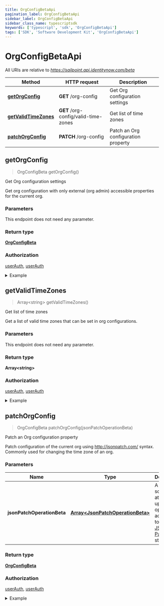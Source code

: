 ```yaml
---
title: OrgConfigBetaApi
pagination_label: OrgConfigBetaApi
sidebar_label: OrgConfigBetaApi
sidebar_class_name: typescriptsdk
keywords: ['typescript', 'sdk', 'OrgConfigBetaApi'] 
tags: ['SDK', 'Software Development Kit', 'OrgConfigBetaApi']
---
```


# OrgConfigBetaApi

All URIs are relative to *https://sailpoint.api.identitynow.com/beta*

Method | HTTP request | Description
------------- | ------------- | -------------
[**getOrgConfig**](OrgConfigBetaApi.md#getOrgConfig) | **GET** /org-config | Get Org configuration settings
[**getValidTimeZones**](OrgConfigBetaApi.md#getValidTimeZones) | **GET** /org-config/valid-time-zones | Get list of time zones
[**patchOrgConfig**](OrgConfigBetaApi.md#patchOrgConfig) | **PATCH** /org-config | Patch an Org configuration property



## getOrgConfig

> OrgConfigBeta getOrgConfig()

Get Org configuration settings

Get org configuration with only external (org admin) accessible properties for the current org.

### Parameters

This endpoint does not need any parameter.

### Return type

[**OrgConfigBeta**](../Models/OrgConfigBeta.md)

### Authorization

[userAuth](https://developer.sailpoint.com/docs/api/v3/identity-security-cloud-v-3-api#authentication), [userAuth](https://developer.sailpoint.com/docs/api/v3/identity-security-cloud-v-3-api#authentication)

<details>
<summary>Example</summary>

```javascript
import { Configuration, OrgConfigBetaApi } from "sailpoint-api-client";
const apiConfig = new Configuration();
const orgConfigBetaApi = new OrgConfigBetaApi(apiConfig);

{
  "armAuth" : "epiYNTRYA2S7swisDWk1Zv4VMNgvqEjiBh5_ufuCWsma2m-5XADijqBg0ijXLby5nS6lxZNXabhGnAPGeDGc4V3jQKrhwV-UHypRLs8ZLgOjiQNus9NimS0uPdKomRW6TFWqXyfnYd-znNgbbVuwUy9GyD9ebDVJSntPastxSx7UcyGuWBqfNZYpuxKRWe_7TVY60qL55jUqyz8N4XUbbdcxdbZ0uik6ut-Bv90MKTbZexBW_PR4qcgIkaEs4kIenLyBxnGziYo7AO0tJ8bGHO8FJRkibCpAQIt7PISLo7Gg_Xf9j10dKq2YDgy4pPTvz3fE2ZHYnXCXvXFSA-vVag==",
  "armCustomerId" : "DE38E75A-5FF6-4A65-5DC7-08D64426B09E",
  "orgName" : "acme-solar",
  "lcsChangeHonorsSourceEnableFeature" : false,
  "armDb" : "EU",
  "iaiEnableCertificationRecommendations" : true,
  "timeZone" : "America/Toronto",
  "armSsoUrl" : "https://your-arm-sso-url",
  "sodReportConfigs" : [ {
    "included" : false,
    "required" : true,
    "columnName" : "SOD Business Name",
    "order" : 2
  }, {
    "included" : false,
    "required" : true,
    "columnName" : "SOD Business Name",
    "order" : 2
  } ],
  "armSapSystemIdMappings" : "[{sourceId=2c91808c791a94e501792388b0d62659, systemId=1556}, {sourceId=2_2c91808c791a94e501792388b0d62659, systemId=2_1556}, {sourceId=3_2c91808c791a94e501792388b0d62659, systemId=3_1556}]"
}



try {
    const val = await orgConfigBetaApi.getOrgConfig();
    
    // Below is a request that includes all optional parameters      
    // const val = await orgConfigBetaApi.getOrgConfig();
    console.log('API called successfully. Returned data: ' + val.data);
    
} catch (error) {
    console.error('Error occurred while calling API: ', error);
}
```
</details>


## getValidTimeZones

> Array&lt;string&gt; getValidTimeZones()

Get list of time zones

Get a list of valid time zones that can be set in org configurations.

### Parameters

This endpoint does not need any parameter.

### Return type

**Array&lt;string&gt;**

### Authorization

[userAuth](https://developer.sailpoint.com/docs/api/v3/identity-security-cloud-v-3-api#authentication), [userAuth](https://developer.sailpoint.com/docs/api/v3/identity-security-cloud-v-3-api#authentication)

<details>
<summary>Example</summary>

```javascript
import { Configuration, OrgConfigBetaApi } from "sailpoint-api-client";
const apiConfig = new Configuration();
const orgConfigBetaApi = new OrgConfigBetaApi(apiConfig);

[ "", "" ]



try {
    const val = await orgConfigBetaApi.getValidTimeZones();
    
    // Below is a request that includes all optional parameters      
    // const val = await orgConfigBetaApi.getValidTimeZones();
    console.log('API called successfully. Returned data: ' + val.data);
    
} catch (error) {
    console.error('Error occurred while calling API: ', error);
}
```
</details>


## patchOrgConfig

> OrgConfigBeta patchOrgConfig(jsonPatchOperationBeta)

Patch an Org configuration property

Patch configuration of the current org using http://jsonpatch.com/ syntax.  Commonly used for changing the time zone of an org.

### Parameters


Name | Type | Description  | Notes
------------- | ------------- | ------------- | -------------
 **jsonPatchOperationBeta** | [**Array&lt;JsonPatchOperationBeta&gt;**](../Models/JsonPatchOperationBeta.md)| A list of schema attribute update operations according to the [JSON Patch](https://tools.ietf.org/html/rfc6902) standard. | 

### Return type

[**OrgConfigBeta**](../Models/OrgConfigBeta.md)

### Authorization

[userAuth](https://developer.sailpoint.com/docs/api/v3/identity-security-cloud-v-3-api#authentication), [userAuth](https://developer.sailpoint.com/docs/api/v3/identity-security-cloud-v-3-api#authentication)

<details>
<summary>Example</summary>

```javascript
import { Configuration, OrgConfigBetaApi, JsonPatchOperationBeta } from "sailpoint-api-client";
const apiConfig = new Configuration();
const orgConfigBetaApi = new OrgConfigBetaApi(apiConfig);

{
  "armAuth" : "epiYNTRYA2S7swisDWk1Zv4VMNgvqEjiBh5_ufuCWsma2m-5XADijqBg0ijXLby5nS6lxZNXabhGnAPGeDGc4V3jQKrhwV-UHypRLs8ZLgOjiQNus9NimS0uPdKomRW6TFWqXyfnYd-znNgbbVuwUy9GyD9ebDVJSntPastxSx7UcyGuWBqfNZYpuxKRWe_7TVY60qL55jUqyz8N4XUbbdcxdbZ0uik6ut-Bv90MKTbZexBW_PR4qcgIkaEs4kIenLyBxnGziYo7AO0tJ8bGHO8FJRkibCpAQIt7PISLo7Gg_Xf9j10dKq2YDgy4pPTvz3fE2ZHYnXCXvXFSA-vVag==",
  "armCustomerId" : "DE38E75A-5FF6-4A65-5DC7-08D64426B09E",
  "orgName" : "acme-solar",
  "lcsChangeHonorsSourceEnableFeature" : false,
  "armDb" : "EU",
  "iaiEnableCertificationRecommendations" : true,
  "timeZone" : "America/Toronto",
  "armSsoUrl" : "https://your-arm-sso-url",
  "sodReportConfigs" : [ {
    "included" : false,
    "required" : true,
    "columnName" : "SOD Business Name",
    "order" : 2
  }, {
    "included" : false,
    "required" : true,
    "columnName" : "SOD Business Name",
    "order" : 2
  } ],
  "armSapSystemIdMappings" : "[{sourceId=2c91808c791a94e501792388b0d62659, systemId=1556}, {sourceId=2_2c91808c791a94e501792388b0d62659, systemId=2_1556}, {sourceId=3_2c91808c791a94e501792388b0d62659, systemId=3_1556}]"
}


const jsonPatchOperationBeta : Array<JsonPatchOperationBeta> = [{op=replace, path=/timeZone, value=America/Toronto}]; // A list of schema attribute update operations according to the [JSON Patch](https://tools.ietf.org/html/rfc6902) standard.

try {
    const val = await orgConfigBetaApi.patchOrgConfig(jsonPatchOperationBeta);
    
    // Below is a request that includes all optional parameters      
    // const val = await orgConfigBetaApi.patchOrgConfig(jsonPatchOperationBeta);
    console.log('API called successfully. Returned data: ' + val.data);
    
} catch (error) {
    console.error('Error occurred while calling API: ', error);
}
```
</details>

